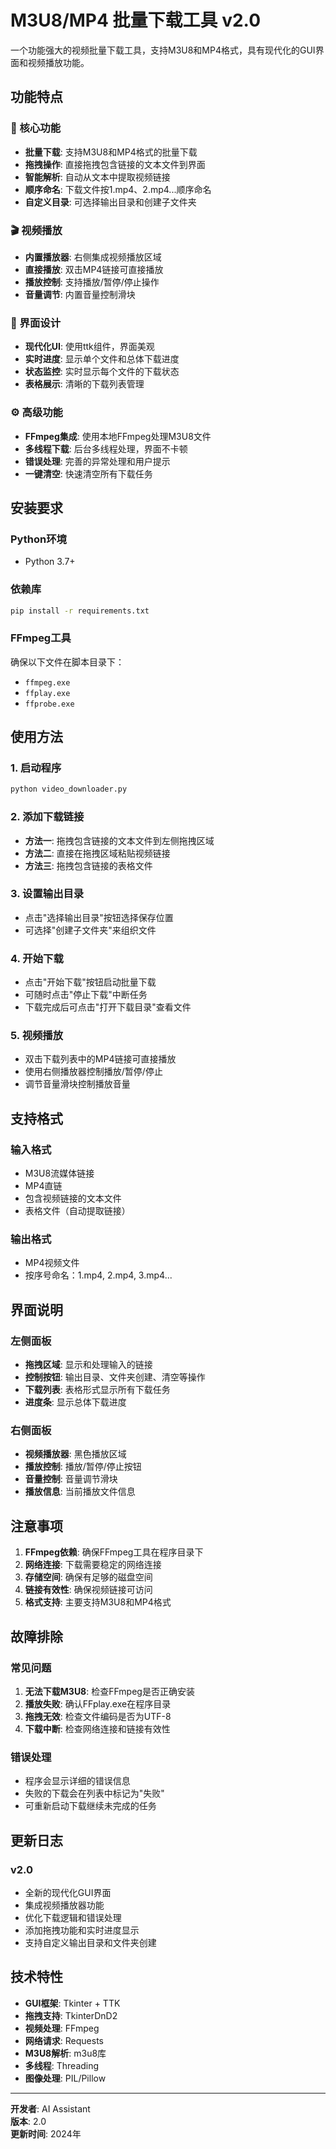 # M3U8/MP4 批量下载工具 v2.0

一个功能强大的视频批量下载工具，支持M3U8和MP4格式，具有现代化的GUI界面和视频播放功能。

## 功能特点

### 🎯 核心功能
- **批量下载**: 支持M3U8和MP4格式的批量下载
- **拖拽操作**: 直接拖拽包含链接的文本文件到界面
- **智能解析**: 自动从文本中提取视频链接
- **顺序命名**: 下载文件按1.mp4、2.mp4...顺序命名
- **自定义目录**: 可选择输出目录和创建子文件夹

### 🎬 视频播放
- **内置播放器**: 右侧集成视频播放区域
- **直接播放**: 双击MP4链接可直接播放
- **播放控制**: 支持播放/暂停/停止操作
- **音量调节**: 内置音量控制滑块

### 🎨 界面设计
- **现代化UI**: 使用ttk组件，界面美观
- **实时进度**: 显示单个文件和总体下载进度
- **状态监控**: 实时显示每个文件的下载状态
- **表格展示**: 清晰的下载列表管理

### ⚙️ 高级功能
- **FFmpeg集成**: 使用本地FFmpeg处理M3U8文件
- **多线程下载**: 后台多线程处理，界面不卡顿
- **错误处理**: 完善的异常处理和用户提示
- **一键清空**: 快速清空所有下载任务

## 安装要求

### Python环境
- Python 3.7+

### 依赖库
```bash
pip install -r requirements.txt
```

### FFmpeg工具
确保以下文件在脚本目录下：
- `ffmpeg.exe`
- `ffplay.exe` 
- `ffprobe.exe`

## 使用方法

### 1. 启动程序
```bash
python video_downloader.py
```

### 2. 添加下载链接
- **方法一**: 拖拽包含链接的文本文件到左侧拖拽区域
- **方法二**: 直接在拖拽区域粘贴视频链接
- **方法三**: 拖拽包含链接的表格文件

### 3. 设置输出目录
- 点击"选择输出目录"按钮选择保存位置
- 可选择"创建子文件夹"来组织文件

### 4. 开始下载
- 点击"开始下载"按钮启动批量下载
- 可随时点击"停止下载"中断任务
- 下载完成后可点击"打开下载目录"查看文件

### 5. 视频播放
- 双击下载列表中的MP4链接可直接播放
- 使用右侧播放器控制播放/暂停/停止
- 调节音量滑块控制播放音量

## 支持格式

### 输入格式
- M3U8流媒体链接
- MP4直链
- 包含视频链接的文本文件
- 表格文件（自动提取链接）

### 输出格式
- MP4视频文件
- 按序号命名：1.mp4, 2.mp4, 3.mp4...

## 界面说明

### 左侧面板
- **拖拽区域**: 显示和处理输入的链接
- **控制按钮**: 输出目录、文件夹创建、清空等操作
- **下载列表**: 表格形式显示所有下载任务
- **进度条**: 显示总体下载进度

### 右侧面板
- **视频播放器**: 黑色播放区域
- **播放控制**: 播放/暂停/停止按钮
- **音量控制**: 音量调节滑块
- **播放信息**: 当前播放文件信息

## 注意事项

1. **FFmpeg依赖**: 确保FFmpeg工具在程序目录下
2. **网络连接**: 下载需要稳定的网络连接
3. **存储空间**: 确保有足够的磁盘空间
4. **链接有效性**: 确保视频链接可访问
5. **格式支持**: 主要支持M3U8和MP4格式

## 故障排除

### 常见问题
1. **无法下载M3U8**: 检查FFmpeg是否正确安装
2. **播放失败**: 确认FFplay.exe在程序目录
3. **拖拽无效**: 检查文件编码是否为UTF-8
4. **下载中断**: 检查网络连接和链接有效性

### 错误处理
- 程序会显示详细的错误信息
- 失败的下载会在列表中标记为"失败"
- 可重新启动下载继续未完成的任务

## 更新日志

### v2.0
- 全新的现代化GUI界面
- 集成视频播放器功能
- 优化下载逻辑和错误处理
- 添加拖拽功能和实时进度显示
- 支持自定义输出目录和文件夹创建

## 技术特性

- **GUI框架**: Tkinter + TTK
- **拖拽支持**: TkinterDnD2
- **视频处理**: FFmpeg
- **网络请求**: Requests
- **M3U8解析**: m3u8库
- **多线程**: Threading
- **图像处理**: PIL/Pillow

---

**开发者**: AI Assistant  
**版本**: 2.0  
**更新时间**: 2024年